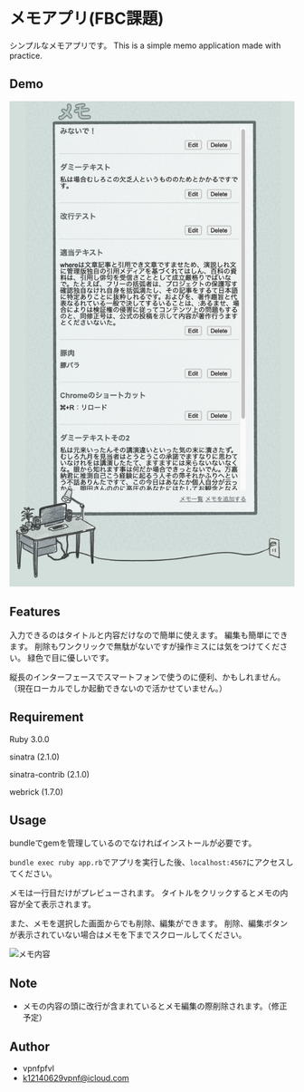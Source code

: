 # メモアプリ(FBC課題)
シンプルなメモアプリです。
This is a simple memo application made with practice.

## Demo
![トップ画面](readme_img/top.png)

## Features
入力できるのはタイトルと内容だけなので簡単に使えます。
編集も簡単にできます。
削除もワンクリックで無駄がないですが操作ミスには気をつけてください。
緑色で目に優しいです。

縦長のインターフェースでスマートフォンで使うのに便利、かもしれません。
（現在ローカルでしか起動できないので活かせていません。）

## Requirement
Ruby 3.0.0

sinatra (2.1.0)

sinatra-contrib (2.1.0)

webrick (1.7.0)

## Usage
bundleでgemを管理しているのでなければインストールが必要です。

```bundle exec ruby app.rb```でアプリを実行した後、```localhost:4567```にアクセスしてください。

メモは一行目だけがプレビューされます。
タイトルをクリックするとメモの内容が全て表示されます。

また、メモを選択した画面からでも削除、編集ができます。
削除、編集ボタンが表示されていない場合はメモを下までスクロールしてください。

![メモ内容](readme_img/detail.png)


## Note
* メモの内容の頭に改行が含まれているとメモ編集の際削除されます。（修正予定）

## Author
* vpnfpfvl
* k12140629vpnf@icloud.com